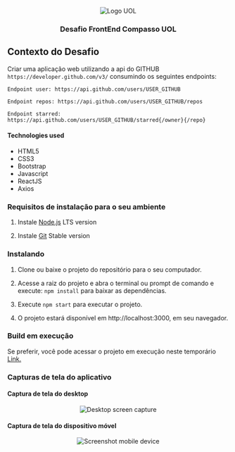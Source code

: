 <p align="center">
  <img align="center" alt="Logo UOL" src="https://githubfinder.compasso.rodrigodacruz.com.br/static/LogoUol.png" />
</p>

<h3 align="center">
  Desafio FrontEnd Compasso UOL
</h3>


## Contexto do Desafio

Criar uma aplicação web utilizando a api do GITHUB `https://developer.github.com/v3/` consumindo os seguintes endpoints:

`Endpoint user: https://api.github.com/users/USER_GITHUB`

`Endpoint repos: https://api.github.com/users/USER_GITHUB/repos`

`Endpoint starred: https://api.github.com/users/USER_GITHUB/starred{/owner}{/repo}`


<h4>Technologies used</h4>
<ul>
  <li> HTML5
  <li> CSS3 
  <li> Bootstrap
  <li> Javascript
  <li> ReactJS
  <li> Axios
</ul>

### Requisitos de instalação para o seu ambiente 

1. Instale <a href="https://nodejs.org/en/download/" target="_blank" alt="NodeJS">Node.js</a> LTS version

2. Instale <a href="https://git-scm.com/" target="_blank" alt="Git">Git</a> Stable version


### Instalando

1. Clone ou baixe o projeto do repositório para o seu computador.

2. Acesse a raiz do projeto e abra o terminal ou prompt de comando e execute: `npm install` para baixar as dependências.

3. Execute `npm start` para executar o projeto.

4. O projeto estará disponível em http://localhost:3000, em seu navegador.


### Build em execução

Se preferir, você pode acessar o projeto em execução neste temporário <a href="https://githubfinder.compasso.rodrigodacruz.com.br/" target="_blank" alt="link">Link.</a>


### Capturas de tela do aplicativo


#### Captura de tela do desktop

<p align="center">
  <img align="center" target="_blank" alt="Desktop screen capture" src="https://githubfinder.compasso.rodrigodacruz.com.br/static/screen-1.png"/>
</p>


#### Captura de tela do dispositivo móvel

<p align="center">
  <img align="center" target="_blank" alt="Screenshot mobile device" src="https://githubfinder.compasso.rodrigodacruz.com.br/static/screen-2.png"/>
</p>
